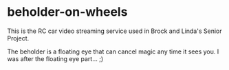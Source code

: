 # beholder-on-wheels
This is the RC car video streaming service used in Brock and Linda's Senior Project.

The beholder is a floating eye that can cancel magic any time it sees you. I was after the floating eye part... ;)
